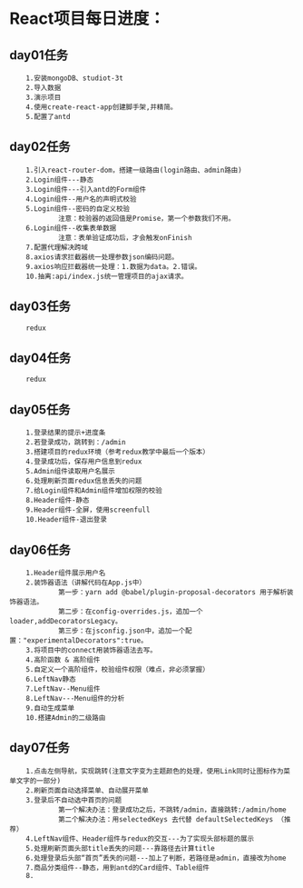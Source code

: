 # React项目每日进度：

## day01任务
		1.安装mongoDB、studiot-3t
		2.导入数据
		3.演示项目
		4.使用create-react-app创建脚手架,并精简。
		5.配置了antd

## day02任务
		1.引入react-router-dom，搭建一级路由(login路由、admin路由)
		2.Login组件---静态
		3.Login组件---引入antd的Form组件
		4.Login组件--用户名的声明式校验
		5.Login组件--密码的自定义校验
				注意：校验器的返回值是Promise，第一个参数我们不用。
		6.Login组件--收集表单数据
				注意：表单验证成功后，才会触发onFinish
		7.配置代理解决跨域
		8.axios请求拦截器统一处理参数json编码问题。
		9.axios响应拦截器统一处理：1.数据为data。2.错误。
		10.抽离:api/index.js统一管理项目的ajax请求。

## day03任务
		redux

## day04任务
		redux

## day05任务
		1.登录结果的提示+进度条
		2.若登录成功，跳转到：/admin
		3.搭建项目的redux环境（参考redux教学中最后一个版本）
		4.登录成功后，保存用户信息到redux
		5.Admin组件读取用户名展示
		6.处理刷新页面redux信息丢失的问题
		7.给Login组件和Admin组件增加权限的校验
		8.Header组件-静态
		9.Header组件-全屏，使用screenfull
		10.Header组件-退出登录

## day06任务
		1.Header组件展示用户名
		2.装饰器语法（讲解代码在App.js中）
				第一步：yarn add @babel/plugin-proposal-decorators 用于解析装饰器语法。
				第二步：在config-overrides.js，追加一个loader,addDecoratorsLegacy。
				第三步：在jsconfig.json中，追加一个配置："experimentalDecorators":true。
		3.将项目中的connect用装饰器语法去写。
		4.高阶函数 & 高阶组件
		5.自定义一个高阶组件，校验组件权限（难点，非必须掌握）
		6.LeftNav静态
		7.LeftNav--Menu组件
		8.LeftNav---Menu组件的分析
		9.自动生成菜单
		10.搭建Admin的二级路由

## day07任务
		1.点击左侧导航，实现跳转(注意文字变为主题颜色的处理，使用Link同时让图标作为菜单文字的一部分)
		2.刷新页面自动选择菜单、自动展开菜单
		3.登录后不自动选中首页的问题
				第一个解决办法：登录成功之后，不跳转/admin，直接跳转:/admin/home
				第二个解决办法：用selectedKeys 去代替 defaultSelectedKeys （推荐）
		4.LeftNav组件、Header组件与redux的交互---为了实现头部标题的展示
		5.处理刷新页面头部title丢失的问题---靠路径去计算title
		6.处理登录后头部“首页”丢失的问题---加上了判断，若路径是admin，直接改为home
		7.商品分类组件--静态，用到antd的Card组件、Table组件
		8.